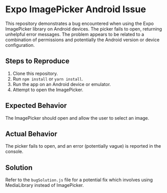 # Expo ImagePicker Android Issue

This repository demonstrates a bug encountered when using the Expo ImagePicker library on Android devices. The picker fails to open, returning unhelpful error messages.  The problem appears to be related to a combination of permissions and potentially the Android version or device configuration.

## Steps to Reproduce

1. Clone this repository.
2. Run `npm install` or `yarn install`.
3. Run the app on an Android device or emulator.
4. Attempt to open the ImagePicker.

## Expected Behavior

The ImagePicker should open and allow the user to select an image.

## Actual Behavior

The picker fails to open, and an error (potentially vague) is reported in the console.

## Solution

Refer to the `bugSolution.js` file for a potential fix which involves using MediaLibrary instead of ImagePicker.